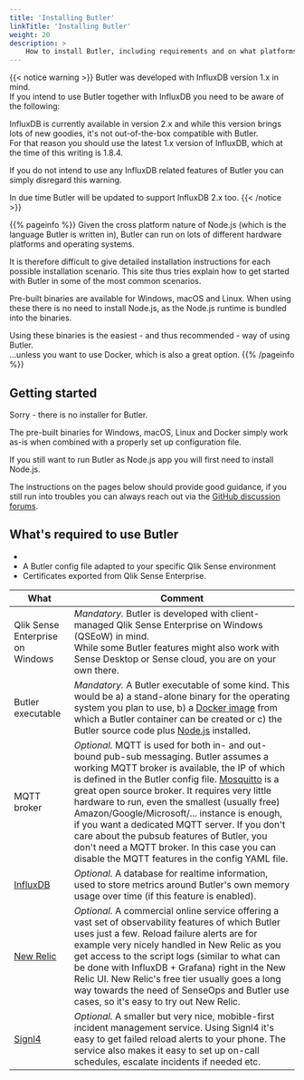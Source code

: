 ```yaml
---
title: 'Installing Butler'
linkTitle: 'Installing Butler'
weight: 20
description: >
    How to install Butler, including requirements and on what platforms Butler can be installed.
---
```


{{< notice warning >}}
Butler was developed with InfluxDB version 1.x in mind.  
If you intend to use Butler together with InfluxDB you need to be aware of the following:

InfluxDB is currently available in version 2.x and while this version brings lots of new goodies, it's not out-of-the-box compatible with Butler.  
For that reason you should use the latest 1.x version of InfluxDB, which at the time of this writing is 1.8.4.

If you do not intend to use any InfluxDB related features of Butler you can simply disregard this warning.

In due time Butler will be updated to support InfluxDB 2.x too.
{{< /notice >}}

{{% pageinfo %}}
Given the cross platform nature of Node.js (which is the language Butler is written in), Butler can run on lots of different hardware platforms and operating systems.

It is therefore difficult to give detailed installation instructions for each possible installation scenario. This site thus tries explain how to get started with Butler in some of the most common scenarios.

Pre-built binaries are available for Windows, macOS and Linux. When using these there is no need to install Node.js, as the Node.js runtime is bundled into the binaries.  

Using these binaries is the easiest - and thus recommended - way of using Butler.  
...unless you want to use Docker, which is also a great option.
{{% /pageinfo %}}

## Getting started

Sorry - there is no installer for Butler.  

The pre-built binaries for Windows, macOS, Linux and Docker simply work as-is when combined with a properly set up configuration file.

If you still want to run Butler as Node.js app you will first need to install Node.js.  

The instructions on the pages below should provide good guidance, if you still run into troubles you can always reach out via the [GitHub discussion forums](https://github.com/ptarmiganlabs/butler/discussions).

## What's required to use Butler

* 
* A Butler config file adapted to your specific Qlik Sense environment
* Certificates exported from Qlik Sense Enterprise.


| What | Comment |
|---- | ------- |
| Qlik Sense Enterprise on Windows | *Mandatory.* Butler is developed with client-managed Qlik Sense Enterprise on Windows (QSEoW) in mind. <br>While some Butler features might also work with Sense Desktop or Sense cloud, you are on your own there. |
| Butler executable | *Mandatory.* A Butler executable of some kind. This would be a) a stand-alone binary for the operating system you plan to use, b) a [Docker image](https://hub.docker.com/r/ptarmiganlabs/butler/tags) from which a Butler container can be created or c) the Butler source code plus [Node.js](https://nodejs.org/en) installed. |
| MQTT broker | *Optional.* MQTT is used for both in- and out-bound pub-sub messaging. Butler assumes a working MQTT broker is available, the IP of which is defined in the Butler config file. [Mosquitto](https://mosquitto.org/) is a great open source broker. It requires very little hardware to run, even the smallest (usually free) Amazon/Google/Microsoft/... instance is enough, if you want a dedicated MQTT server. If you don't care about the pubsub features of Butler, you don't need a MQTT broker. In this case you can disable the MQTT features in the config YAML file. |
| [InfluxDB](https://www.influxdata.com/time-series-platform/) | *Optional.* A database for realtime information, used to store metrics around Butler's own memory usage over time (if this feature is enabled). |
| [New Relic](https://newrelic.com) | *Optional.* A commercial online service offering a vast set of observability features of which Butler uses just a few. Reload failure alerts are for example very nicely handled in New Relic as you get access to the script logs (similar to what can be done with InfluxDB + Grafana) right in the New Relic UI. New Relic's free tier usually goes a long way towards the need of SenseOps and Butler use cases, so it's easy to try out New Relic. |
| [Signl4](https://www.signl4.com) | *Optional.* A smaller but very nice, mobible-first incident management service. Using Signl4 it's easy to get failed reload alerts to your phone. The service also makes it easy to set up on-call schedules, escalate incidents if needed etc. |
